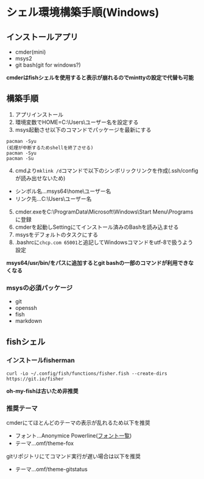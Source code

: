 # シェル環境構築手順(Windows)
## インストールアプリ

- cmder(mini)
- msys2
- git bash(git for windows?)

**cmderはfishシェルを使用すると表示が崩れるのでminttyの設定で代替も可能**

## 構築手順

1. アプリインストール
2. 環境変数でHOME=C:\Users\ユーザー名を設定する
3. msys起動させ以下のコマンドでパッケージを最新にする

  ```
  pacman -Syu
  (処理が中断するためshellを終了させる)
  pacman -Syu
  pacman -Su
  ```

4. cmdより`mklink /d`コマンドで以下のシンボリックリンクを作成(.ssh/configが読み出せないため)
  - シンボル名...msys64\home\ユーザー名
  - リンク先...C:\Users\ユーザー名
5. cmder.exeをC:\ProgramData\Microsoft\Windows\Start Menu\Programsに登録
6. cmderを起動しSettingにてインストール済みのBashを読み込ませる
7. msysをデフォルトのタスクにする
8. .bashrcに`chcp.com 65001`と追記してWindowsコマンドをutf-8で扱うよう設定

**msys64/usr/bin/をパスに追加するとgit bashの一部のコマンドが利用できなくなる**

### msysの必須パッケージ

- git
- openssh
- fish
- markdown

## fishシェル

### インストールfisherman

```
curl -Lo ~/.config/fish/functions/fisher.fish --create-dirs https://git.io/fisher
```

**oh-my-fishは古いため非推奨**

### 推奨テーマ

cmderにてほとんどのテーマの表示が乱れるため以下を推奨

- フォント...Anonymice Powerline([フォント一覧](https://github.com/powerline/fonts))
- テーマ...omf/theme-fox

gitリポジトリにてコマンド実行が遅い場合は以下を推奨

- テーマ...omf/theme-gitstatus
